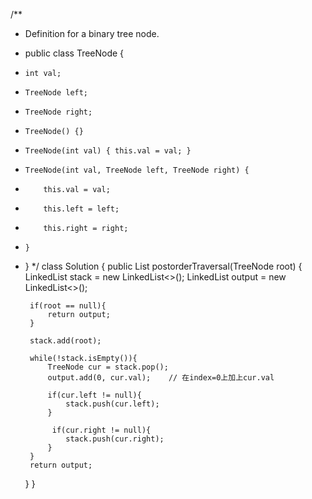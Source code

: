 /**
 * Definition for a binary tree node.
 * public class TreeNode {
 *     int val;
 *     TreeNode left;
 *     TreeNode right;
 *     TreeNode() {}
 *     TreeNode(int val) { this.val = val; }
 *     TreeNode(int val, TreeNode left, TreeNode right) {
 *         this.val = val;
 *         this.left = left;
 *         this.right = right;
 *     }
 * }
 */
class Solution {
    public List<Integer> postorderTraversal(TreeNode root) {
        LinkedList<TreeNode> stack = new LinkedList<>();
        LinkedList<Integer> output = new LinkedList<>();
        
        if(root == null){
            return output;
        }
                
        stack.add(root);
        
        while(!stack.isEmpty()){
            TreeNode cur = stack.pop();
            output.add(0, cur.val);    // 在index=0上加上cur.val
            
            if(cur.left != null){
                stack.push(cur.left);
            }
            
             if(cur.right != null){
                stack.push(cur.right);
            }
        }
        return output;
        
    }
}